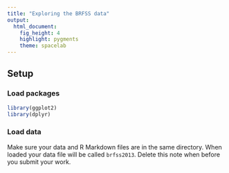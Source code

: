 ```yaml
---
title: "Exploring the BRFSS data"
output: 
  html_document: 
    fig_height: 4
    highlight: pygments
    theme: spacelab
---
```


## Setup

### Load packages


```r
library(ggplot2)
library(dplyr)
```

### Load data

Make sure your data and R Markdown files are in the same directory. When loaded
your data file will be called `brfss2013`. Delete this note when before you submit 
your work. 








